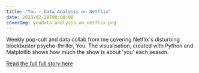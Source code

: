 ```yaml
---
title: "You - Data Analysis on Netflix"
date: 2023-02-28T00:00:00
coverImg: youdata_analysis_on_netflix.png
---
```


Weekly pop-cult and data collab from me covering Netflix's disturbing blockbuster psycho-thriller, You. The visualisation, created with Python and Matplotlib shows how much the show is about 'you' each season.

<!--more-->


[Read the full full story here](https://www.linkedin.com/posts/milan-janosov_visualisation-python-matplotlib-activity-7047462622253785089-L3DR/?utm_source=share&utm_medium=member_ios)
